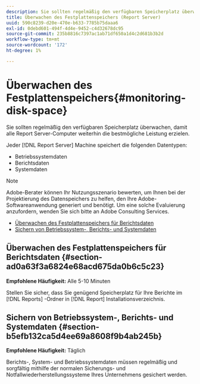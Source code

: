 ```yaml
---
description: Sie sollten regelmäßig den verfügbaren Speicherplatz überwachen, damit alle Report Server-Computer weiterhin die bestmögliche Leistung erzielen.
title: Überwachen des Festplattenspeichers (Report Server)
uuid: 590c8239-d20e-470e-b633-7785b75daaa6
exl-id: 0debd601-494f-4d4e-9452-c4d32678dc95
source-git-commit: 235b8816c7397ac1ab71df650a1d4c2d681b3b2d
workflow-type: tm+mt
source-wordcount: '172'
ht-degree: 1%

---
```


# Überwachen des Festplattenspeichers{#monitoring-disk-space}

Sie sollten regelmäßig den verfügbaren Speicherplatz überwachen, damit alle Report Server-Computer weiterhin die bestmögliche Leistung erzielen.

Jeder [!DNL Report Server] Machine speichert die folgenden Datentypen:

* Betriebssystemdaten
* Berichtsdaten
* Systemdaten

>[!NOTE]
>
>Adobe-Berater können Ihr Nutzungsszenario bewerten, um Ihnen bei der Projektierung des Datenspeichers zu helfen, den Ihre Adobe-Softwareanwendung generiert und benötigt. Um eine solche Evaluierung anzufordern, wenden Sie sich bitte an Adobe Consulting Services.

* [Überwachen des Festplattenspeichers für Berichtsdaten](../../../home/c-rpt-oview/c-admin-rpt/c-mon-disk-sp.md#section-ad0a63f3a6824e68acd675da0b6c5c23)
* [Sichern von Betriebssystem-, Berichts- und Systemdaten](../../../home/c-rpt-oview/c-admin-rpt/c-mon-disk-sp.md#section-b5efb132ca5d4ee69a8608f9b4ab245b)

## Überwachen des Festplattenspeichers für Berichtsdaten {#section-ad0a63f3a6824e68acd675da0b6c5c23}

**Empfohlene Häufigkeit:** Alle 5-10 Minuten

Stellen Sie sicher, dass Sie genügend Speicherplatz für Ihre Berichte im [!DNL Reports] -Ordner in [!DNL Report] Installationsverzeichnis.

## Sichern von Betriebssystem-, Berichts- und Systemdaten {#section-b5efb132ca5d4ee69a8608f9b4ab245b}

**Empfohlene Häufigkeit:** Täglich

Berichts-, System- und Betriebssystemdaten müssen regelmäßig und sorgfältig mithilfe der normalen Sicherungs- und Notfallwiederherstellungssysteme Ihres Unternehmens gesichert werden.
